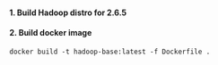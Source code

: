 #### 1. Build Hadoop distro for 2.6.5
#### 2. Build docker image 
```
docker build -t hadoop-base:latest -f Dockerfile .
```
